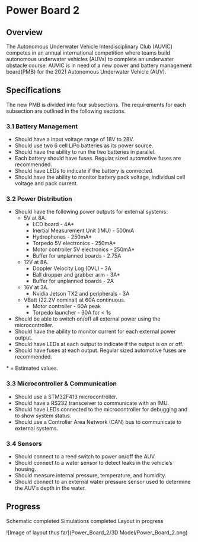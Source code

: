 # Power Board 2

## Overview
The Autonomous Underwater Vehicle Interdisciplinary Club (AUVIC) competes in an annual international competition where teams build autonomous underwater vehicles (AUVs) to complete an underwater obstacle course. AUVIC is in need of a new power and battery management board(PMB) for the 2021 Autonomous Underwater Vehicle (AUV).

## Specifications
The new PMB is divided into four subsections. The requirements for each subsection are outlined in the following sections.

### 3.1	Battery Management
- Should have a input voltage range of 18V to 28V.
- Should use two 6 cell LiPo batteries as its power source.
- Should have the ability to run the two batteries in parallel.
- Each battery should have fuses. Regular sized automotive fuses are recommended.
- Should have LEDs to indicate if the battery is connected.
- Should have the ability to monitor battery pack voltage, individual cell voltage and pack current.

### 3.2	Power Distribution
- Should have the following power outputs for external systems:
  - 5V at 8A.
    - LCD board - 4A*
    - Inertial Measurement Unit (IMU) - 500mA
    - Hydrophones - 250mA*
    - Torpedo 5V electronics - 250mA*
    - Motor controller 5V electronics - 250mA*
    - Buffer for unplanned boards - 2.75A
  - 12V at 8A.
    - Doppler Velocity Log (DVL) - 3A
    - Ball dropper and grabber arm - 3A*
    - Buffer for unplanned boards - 2A
  - 16V at 3A.
    - Nvidia Jetson TX2 and peripherals - 3A
  - VBatt (22.2V nominal) at 60A continuous.
    - Motor controller - 60A peak
    - Torpedo launcher - 30A for < 1s
- Should be able to switch on/off all external power using the microcontroller.
- Should have the ability to monitor current for each external power output.
- Should have LEDs at each output to indicate if the output is on or off.
- Should have fuses at each output. Regular sized automotive fuses are recommended.

\* = Estimated values.

### 3.3	Microcontroller & Communication
- Should use a STM32F413 microcontroller. 
- Should have a RS232 transceiver to communicate with an IMU.
- Should have LEDs connected to the microcontroller for debugging and to show system status.
- Should use a Controller Area Network (CAN) bus to communicate to external systems.

### 3.4	Sensors
- Should connect to a reed switch to power on/off the AUV.
- Should connect to a water sensor to detect leaks in the vehicle’s housing.
- Should measure internal pressure, temperature, and humidity.
- Should connect to an external water pressure sensor used to determine the AUV’s depth in the water.

## Progress
Schematic completed
Simulations completed
Layout in progress

![Image of layout thus far](Power_Board_2/3D Model/Power_Board_2.png)


